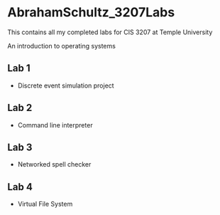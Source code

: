 # AbrahamSchultz_3207Labs
This contains all my completed labs for CIS 3207 at Temple University

An introduction to operating systems

## Lab 1
- Discrete event simulation project
## Lab 2
- Command line interpreter
## Lab 3
- Networked spell checker
## Lab 4
- Virtual File System
